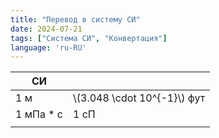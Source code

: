 ```yaml
---
title: "Перевод в систему СИ"
date: 2024-07-21
tags: ["Система СИ", "Конвертация"]
language: 'ru-RU'
---
```


<table>
    <thead>
        <tr>
            <th> СИ </th>
            <th>  </th>
        </tr>
    </thead>
    <tbody>
        <tr><td>1 м</td><td>\(3.048 \cdot 10^{-1}\)  фут </td> </tr>
        <tr><td>1 мПа * с</td><td>1 сП</td></tr>
        <tr><td></td><td></td></tr>
    </tbody>
</table>